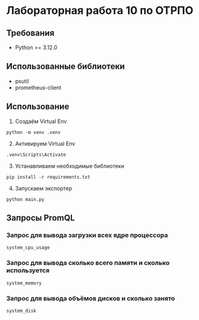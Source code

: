 # Лабораторная работа 10 по ОТРПО
## Требования
- Python >= 3.12.0
## Использованные библиотеки
- psutil
- prometheus-client
## Использование
1. Создаём Virtual Env
```shell
python -m venv .venv
```
2. Активируем Virtual Env
```shell
.venv\Scripts\Activate
```
3. Устанавливаем необходимые библиотеки
```shell
pip install -r requirements.txt
```
4. Запускаем экспортер
```shell
python main.py
```
## Запросы PromQL
### Запрос для вывода загрузки всех ядре процессора
```promql
system_cpu_usage
```
### Запрос для вывода сколько всего памяти и сколько используется
```promql
system_memory
```
### Запрос для вывода объёмов дисков и сколько занято
```promql
system_disk
```